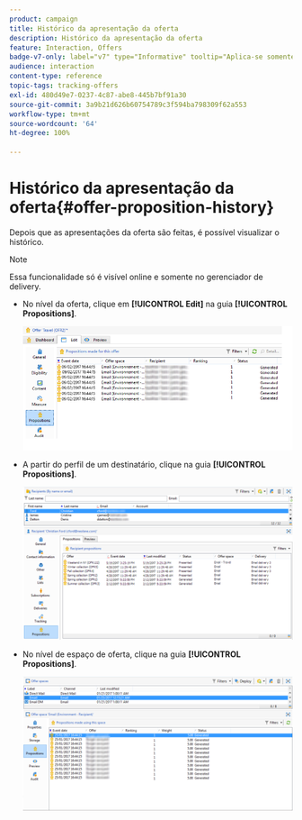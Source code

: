 ```yaml
---
product: campaign
title: Histórico da apresentação da oferta
description: Histórico da apresentação da oferta
feature: Interaction, Offers
badge-v7-only: label="v7" type="Informative" tooltip="Aplica-se somente ao Campaign Classic v7"
audience: interaction
content-type: reference
topic-tags: tracking-offers
exl-id: 480d49e7-0237-4c87-abe8-445b7bf91a30
source-git-commit: 3a9b21d626b60754789c3f594ba798309f62a553
workflow-type: tm+mt
source-wordcount: '64'
ht-degree: 100%

---
```


# Histórico da apresentação da oferta{#offer-proposition-history}



Depois que as apresentações da oferta são feitas, é possível visualizar o histórico.

>[!NOTE]
>
>Essa funcionalidade só é visível online e somente no gerenciador de delivery.

* No nível da oferta, clique em **[!UICONTROL Edit]** na guia **[!UICONTROL Propositions]**.

  ![](assets/offer_followup_006.png)

* A partir do perfil de um destinatário, clique na guia **[!UICONTROL Propositions]**.

  ![](assets/offer_followup_002.png)

* No nível de espaço de oferta, clique na guia **[!UICONTROL Propositions]**.

  ![](assets/offer_space_prop_001_b.png)
